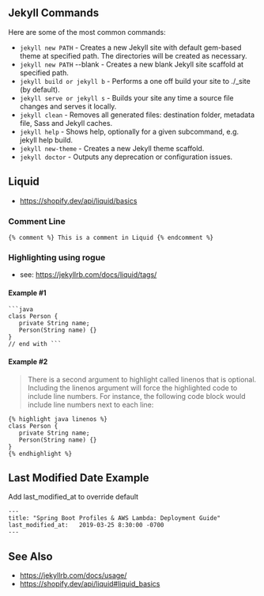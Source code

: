 ## Jekyll Commands

Here are some of the most common commands:

- ```jekyll new PATH``` - Creates a new Jekyll site with default gem-based theme at specified path. The directories will be created as necessary.
- ```jekyll new PATH``` --blank - Creates a new blank Jekyll site scaffold at specified path.
- ```jekyll build or jekyll b``` - Performs a one off build your site to ./_site (by default).
- ```jekyll serve or jekyll s``` - Builds your site any time a source file changes and serves it locally.
- ```jekyll clean``` - Removes all generated files: destination folder, metadata file, Sass and Jekyll caches.
- ```jekyll help``` - Shows help, optionally for a given subcommand, e.g. jekyll help build.
- ```jekyll new-theme``` - Creates a new Jekyll theme scaffold.
- ```jekyll doctor``` - Outputs any deprecation or configuration issues.

## Liquid
- https://shopify.dev/api/liquid/basics

### Comment Line
```{% comment %} This is a comment in Liquid {% endcomment %}```

### Highlighting using rogue
- see: https://jekyllrb.com/docs/liquid/tags/

#### Example #1

```text
```java
class Person {
   private String name;
   Person(String name) {}
}
// end with ```
```

#### Example #2

>There is a second argument to highlight called linenos that is optional. Including the linenos argument will force the highlighted code to include line numbers. For instance, the following code block would include line numbers next to each line:

```text
{% highlight java linenos %}
class Person {
   private String name;
   Person(String name) {}
}
{% endhighlight %}
```
## Last Modified Date Example
Add last_modified_at to override default

```
---
title: "Spring Boot Profiles & AWS Lambda: Deployment Guide"
last_modified_at:   2019-03-25 8:30:00 -0700
---

```

## See Also
- https://jekyllrb.com/docs/usage/
- https://shopify.dev/api/liquid#liquid_basics
